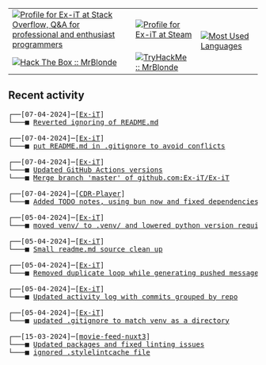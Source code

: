<table>
    <tr>
        <td>
            <a href="https://stackoverflow.com/users/3351720/ex-it">
                <img alt="Profile for Ex-iT at Stack Overflow, Q&amp;A for professional and enthusiast programmers" src="https://stackoverflow.com/users/flair/3351720.png?theme=dark" />
            </a>
        </td>
        <td>
            <a href="https://steamcommunity.com/id/Ex-iT">
                <img alt="Profile for Ex-iT at Steam" src="https://steamcommunity-a.akamaihd.net/public/shared/images/header/globalheader_logo.png" />
            </a>
        </td>
        <td rowspan="2">
            <a href="https://github.com/Ex-iT/">
                <img alt="Most Used Languages" src="https://github-readme-stats.vercel.app/api/top-langs/?username=ex-it&layout=compact&theme=algolia" />
            </a>
        </td>
    </tr>
    <tr>
        <td>
            <a href="https://app.hackthebox.eu/profile/169430">
                <img alt="Hack The Box :: MrBlonde" src="https://www.hackthebox.eu/badge/image/169430" />
            </a>
        </td>
        <td>
            <a href="https://tryhackme.com/p/MrBlonde/">
                <img alt="TryHackMe :: MrBlonde" src="https://tryhackme-badges.s3.amazonaws.com/MrBlonde.png" />
            </a>
        </td>
    </tr>
</table>

<h2>Recent activity</h2>

<pre>
┌──[07-04-2024]─[<a href="https://github.com/Ex-iT/Ex-iT">Ex-iT</a>]
└───■ <a href="https://github.com/Ex-iT/Ex-iT/commit/931f1bd937e584fd35b562b973d50027b2348487">Reverted ignoring of README.md</a><br />
┌──[07-04-2024]─[<a href="https://github.com/Ex-iT/Ex-iT">Ex-iT</a>]
└───■ <a href="https://github.com/Ex-iT/Ex-iT/commit/cdd05024a6bb62162955a24f3c04dd9f03b6c45a">put README.md in .gitignore to avoid conflicts</a><br />
┌──[07-04-2024]─[<a href="https://github.com/Ex-iT/Ex-iT">Ex-iT</a>]
└───■ <a href="https://github.com/Ex-iT/Ex-iT/commit/c2c04433efdec5bca82672d15d10094ab6d1f81a">Updated GitHub Actions versions</a>
└───■ <a href="https://github.com/Ex-iT/Ex-iT/commit/993c8d7a766813a0d7e65a31b0d5115ac7c17f29">Merge branch 'master' of github.com:Ex-iT/Ex-iT</a><br />
┌──[07-04-2024]─[<a href="https://github.com/Ex-iT/CDR-Player">CDR-Player</a>]
└───■ <a href="https://github.com/Ex-iT/CDR-Player/commit/1e07b00122126f9478d33aa8d19b8d75cbc5a847">Added TODO notes, using bun now and fixed dependencies</a><br />
┌──[05-04-2024]─[<a href="https://github.com/Ex-iT/Ex-iT">Ex-iT</a>]
└───■ <a href="https://github.com/Ex-iT/Ex-iT/commit/ad2f131e1600feb6ba6129789596aa0cc4f28a0a">moved venv/ to .venv/ and lowered python version requirement</a><br />
┌──[05-04-2024]─[<a href="https://github.com/Ex-iT/Ex-iT">Ex-iT</a>]
└───■ <a href="https://github.com/Ex-iT/Ex-iT/commit/df7190c11ef44bea6f873b3789f498defc91de18">Small readme.md source clean up</a><br />
┌──[05-04-2024]─[<a href="https://github.com/Ex-iT/Ex-iT">Ex-iT</a>]
└───■ <a href="https://github.com/Ex-iT/Ex-iT/commit/c7064375a917790249149f70aae0c9a7a9927c52">Removed duplicate loop while generating pushed messages</a><br />
┌──[05-04-2024]─[<a href="https://github.com/Ex-iT/Ex-iT">Ex-iT</a>]
└───■ <a href="https://github.com/Ex-iT/Ex-iT/commit/e42ccfd95415b0d2344adbfadeab4e3d775421fe">Updated activity log with commits grouped by repo</a><br />
┌──[05-04-2024]─[<a href="https://github.com/Ex-iT/Ex-iT">Ex-iT</a>]
└───■ <a href="https://github.com/Ex-iT/Ex-iT/commit/a64b9d6c0afb72dcb5c1d3d1225971ccf231cd64">updated .gitignore to match venv as a directory</a><br />
┌──[15-03-2024]─[<a href="https://github.com/Ex-iT/movie-feed-nuxt3">movie-feed-nuxt3</a>]
└───■ <a href="https://github.com/Ex-iT/movie-feed-nuxt3/commit/073b7b997783155ee4a275937f8d4c7e8a9afc40">Updated packages and fixed linting issues</a>
└───■ <a href="https://github.com/Ex-iT/movie-feed-nuxt3/commit/0034f3e2500f3baeb9df856cead73c8379d759e3">ignored .stylelintcache file</a><br />
</pre>